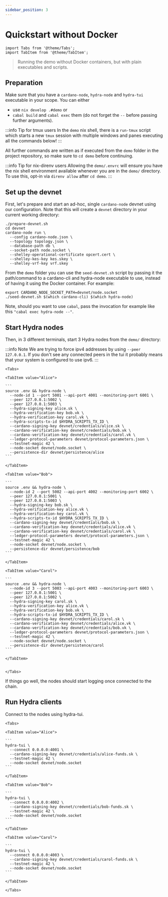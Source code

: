 ```yaml
---
sidebar_position: 3
---
```


# Quickstart without Docker

```mdx-code-block
import Tabs from '@theme/Tabs';
import TabItem from '@theme/TabItem';
```

> Running the demo without Docker containers, but with plain executables and scripts.

## Preparation

Make sure that you have a `cardano-node`, `hydra-node` and `hydra-tui` executable in your scope. You can either

- use `nix develop .#demo` or
- `cabal build` and `cabal exec` them (do not forget the `--` before passing further arguments).

:::info Tip for tmux users
In the `demo` nix shell, there is a `run-tmux` script which starts a new `tmux` session with multiple windows and panes executing all the commands below!
:::

All further commands are written as if executed from the `demo` folder in the project repository, so make sure to `cd demo` before continuing.

:::info Tip for nix-direnv users
Allowing the `demo/.envrc` will ensure you have the nix shell environment available whenever you are in the `demo/` directory. To use this, opt-in via `direnv allow` after `cd demo`.
:::

## Set up the devnet

First, let's prepare and start an ad-hoc, single `cardano-node` devnet using our configuration. Note that this will create a `devnet` directory in your current working directory:

```
./prepare-devnet.sh
cd devnet
cardano-node run \
  --config cardano-node.json \
  --topology topology.json \
  --database-path db \
  --socket-path node.socket \
  --shelley-operational-certificate opcert.cert \
  --shelley-kes-key kes.skey \
  --shelley-vrf-key vrf.skey
```

From the `demo` folder you can use the `seed-devnet.sh` script by passing it the path/command to a cardano-cli and hydra-node executable to use, instead of having it using the Docker container. For example:

```
export CARDANO_NODE_SOCKET_PATH=devnet/node.socket
./seed-devnet.sh $(which cardano-cli) $(which hydra-node)
```

Note, should you want to use `cabal`, pass the invocation for example like this `"cabal exec hydra-node --"`.

## Start Hydra nodes

Then, in 3 different terminals, start 3 Hydra nodes from the `demo/` directory:

:::info Note
We are trying to force ipv4 addresses by using `--peer 127.0.0.1`.
If you don't see any connected peers in the tui it probably means that your system is configured to use ipv6.
:::

````mdx-code-block
<Tabs>

<TabItem value="Alice">

```
source .env && hydra-node \
  --node-id 1 --port 5001 --api-port 4001 --monitoring-port 6001 \
  --peer 127.0.0.1:5002 \
  --peer 127.0.0.1:5003 \
  --hydra-signing-key alice.sk \
  --hydra-verification-key bob.vk \
  --hydra-verification-key carol.vk \
  --hydra-scripts-tx-id $HYDRA_SCRIPTS_TX_ID \
  --cardano-signing-key devnet/credentials/alice.sk \
  --cardano-verification-key devnet/credentials/bob.vk \
  --cardano-verification-key devnet/credentials/carol.vk \
  --ledger-protocol-parameters devnet/protocol-parameters.json \
  --testnet-magic 42 \
  --node-socket devnet/node.socket \
  --persistence-dir devnet/persistence/alice
```

</TabItem>

<TabItem value="Bob">

```
source .env && hydra-node \
  --node-id 2 --port 5002 --api-port 4002 --monitoring-port 6002 \
  --peer 127.0.0.1:5001 \
  --peer 127.0.0.1:5003 \
  --hydra-signing-key bob.sk \
  --hydra-verification-key alice.vk \
  --hydra-verification-key carol.vk \
  --hydra-scripts-tx-id $HYDRA_SCRIPTS_TX_ID \
  --cardano-signing-key devnet/credentials/bob.sk \
  --cardano-verification-key devnet/credentials/alice.vk \
  --cardano-verification-key devnet/credentials/carol.vk \
  --ledger-protocol-parameters devnet/protocol-parameters.json \
  --testnet-magic 42 \
  --node-socket devnet/node.socket \
  --persistence-dir devnet/persistence/bob
```

</TabItem>

<TabItem value="Carol">

```
source .env && hydra-node \
  --node-id 3 --port 5003 --api-port 4003 --monitoring-port 6003 \
  --peer 127.0.0.1:5001 \
  --peer 127.0.0.1:5002 \
  --hydra-signing-key carol.sk \
  --hydra-verification-key alice.vk \
  --hydra-verification-key bob.vk \
  --hydra-scripts-tx-id $HYDRA_SCRIPTS_TX_ID \
  --cardano-signing-key devnet/credentials/carol.sk \
  --cardano-verification-key devnet/credentials/alice.vk \
  --cardano-verification-key devnet/credentials/bob.vk \
  --ledger-protocol-parameters devnet/protocol-parameters.json \
  --testnet-magic 42 \
  --node-socket devnet/node.socket \
  --persistence-dir devnet/persistence/carol
```

</TabItem>


</Tabs>
````

If things go well, the nodes should start logging once connected to the chain.

## Run Hydra clients

Connect to the nodes using hydra-tui.

````mdx-code-block
<Tabs>

<TabItem value="Alice">

```
hydra-tui \
  --connect 0.0.0.0:4001 \
  --cardano-signing-key devnet/credentials/alice-funds.sk \
  --testnet-magic 42 \
  --node-socket devnet/node.socket
```

</TabItem>

<TabItem value="Bob">

```
hydra-tui \
  --connect 0.0.0.0:4002 \
  --cardano-signing-key devnet/credentials/bob-funds.sk \
  --testnet-magic 42 \
  --node-socket devnet/node.socket
```

</TabItem>

<TabItem value="Carol">

```
hydra-tui \
  --connect 0.0.0.0:4003 \
  --cardano-signing-key devnet/credentials/carol-funds.sk \
  --testnet-magic 42 \
  --node-socket devnet/node.socket
```

</TabItem>

</Tabs>
````
